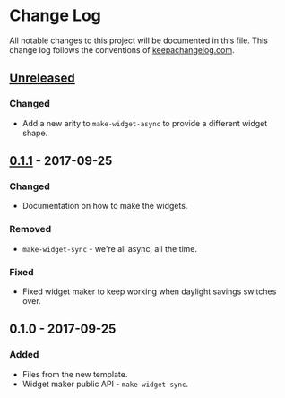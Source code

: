 # Change Log
All notable changes to this project will be documented in this file. This change log follows the conventions of [keepachangelog.com](http://keepachangelog.com/).

## [Unreleased]
### Changed
- Add a new arity to `make-widget-async` to provide a different widget shape.

## [0.1.1] - 2017-09-25
### Changed
- Documentation on how to make the widgets.

### Removed
- `make-widget-sync` - we're all async, all the time.

### Fixed
- Fixed widget maker to keep working when daylight savings switches over.

## 0.1.0 - 2017-09-25
### Added
- Files from the new template.
- Widget maker public API - `make-widget-sync`.

[Unreleased]: https://github.com/your-name/review/compare/0.1.1...HEAD
[0.1.1]: https://github.com/your-name/review/compare/0.1.0...0.1.1
